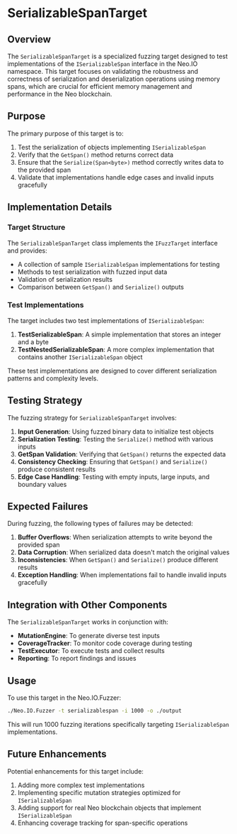 # SerializableSpanTarget

## Overview

The `SerializableSpanTarget` is a specialized fuzzing target designed to test implementations of the `ISerializableSpan` interface in the Neo.IO namespace. This target focuses on validating the robustness and correctness of serialization and deserialization operations using memory spans, which are crucial for efficient memory management and performance in the Neo blockchain.

## Purpose

The primary purpose of this target is to:

1. Test the serialization of objects implementing `ISerializableSpan`
2. Verify that the `GetSpan()` method returns correct data
3. Ensure that the `Serialize(Span<byte>)` method correctly writes data to the provided span
4. Validate that implementations handle edge cases and invalid inputs gracefully

## Implementation Details

### Target Structure

The `SerializableSpanTarget` class implements the `IFuzzTarget` interface and provides:

- A collection of sample `ISerializableSpan` implementations for testing
- Methods to test serialization with fuzzed input data
- Validation of serialization results
- Comparison between `GetSpan()` and `Serialize()` outputs

### Test Implementations

The target includes two test implementations of `ISerializableSpan`:

1. **TestSerializableSpan**: A simple implementation that stores an integer and a byte
2. **TestNestedSerializableSpan**: A more complex implementation that contains another `ISerializableSpan` object

These test implementations are designed to cover different serialization patterns and complexity levels.

## Testing Strategy

The fuzzing strategy for `SerializableSpanTarget` involves:

1. **Input Generation**: Using fuzzed binary data to initialize test objects
2. **Serialization Testing**: Testing the `Serialize()` method with various inputs
3. **GetSpan Validation**: Verifying that `GetSpan()` returns the expected data
4. **Consistency Checking**: Ensuring that `GetSpan()` and `Serialize()` produce consistent results
5. **Edge Case Handling**: Testing with empty inputs, large inputs, and boundary values

## Expected Failures

During fuzzing, the following types of failures may be detected:

1. **Buffer Overflows**: When serialization attempts to write beyond the provided span
2. **Data Corruption**: When serialized data doesn't match the original values
3. **Inconsistencies**: When `GetSpan()` and `Serialize()` produce different results
4. **Exception Handling**: When implementations fail to handle invalid inputs gracefully

## Integration with Other Components

The `SerializableSpanTarget` works in conjunction with:

- **MutationEngine**: To generate diverse test inputs
- **CoverageTracker**: To monitor code coverage during testing
- **TestExecutor**: To execute tests and collect results
- **Reporting**: To report findings and issues

## Usage

To use this target in the Neo.IO.Fuzzer:

```bash
./Neo.IO.Fuzzer -t serializablespan -i 1000 -o ./output
```

This will run 1000 fuzzing iterations specifically targeting `ISerializableSpan` implementations.

## Future Enhancements

Potential enhancements for this target include:

1. Adding more complex test implementations
2. Implementing specific mutation strategies optimized for `ISerializableSpan`
3. Adding support for real Neo blockchain objects that implement `ISerializableSpan`
4. Enhancing coverage tracking for span-specific operations
